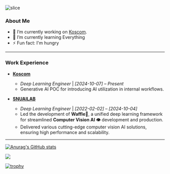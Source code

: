 ![slice](https://capsule-render.vercel.app/api?type=slice&color=gradient&height=200&text=Huijae%20Lee&fontAlign=70&rotate=13&fontAlignY=20&desc=ZeroAct&descAlign=70.&descAlignY=44)


### About Me
- 🔭 I’m currently working on [Koscom](https://www.koscom.co.kr/).
- 🌱 I’m currently learning Everything
- ⚡ Fun fact: I'm hungry

---

### Work Experience
- **[Koscom](https://www.koscom.co.kr/)**
  - *Deep Learning Engineer* | *[2024-10-07] – Present*
  - Generative AI POC for introducing AI utilization in internal workflows.

- **[SNUAILAB](https://snuailab.ai/)**
  - *Deep Learning Engineer* | *[2022-02-02] – [2024-10-04]*
  - Led the development of **Waffle🧇**, a unified deep learning framework for streamlined **Computer Vision AI 👁️** development and production.
  - Delivered various cutting-edge computer vision AI solutions, ensuring high performance and scalability.

---

[![Anurag's GitHub stats](https://github-readme-stats.vercel.app/api?username=ZeroAct)](https://github.com/ZeroAct/github-readme-stats)

![](http://github-profile-summary-cards.vercel.app/api/cards/repos-per-language?username=ZeroAct&theme=default)

[![trophy](https://github-profile-trophy.vercel.app/?username=ZeroAct&column=-1)](https://github.com/ryo-ma/github-profile-trophy)
